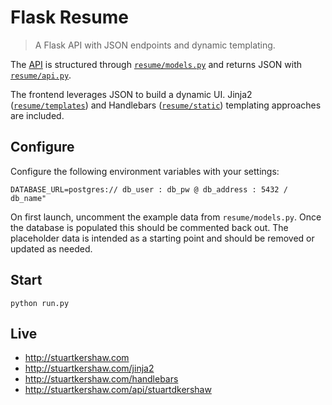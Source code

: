 Flask Resume
===
> A Flask API with JSON endpoints and dynamic templating.

The [API](http://stuartkershaw.com/api/stuartdkershaw) is structured through [`resume/models.py`](https://github.com/stuartkershaw/flask-resume/blob/master/resume/models.py) and returns JSON with [`resume/api.py`](https://github.com/stuartkershaw/flask-resume/blob/master/resume/api.py).

The frontend leverages JSON to build a dynamic UI. Jinja2 ([`resume/templates`](https://github.com/stuartkershaw/flask-resume/tree/master/resume/templates)) and Handlebars ([`resume/static`](https://github.com/stuartkershaw/flask-resume/blob/master/resume/static/index.html)) templating approaches are included.

## Configure

Configure the following environment variables with your settings:

```
DATABASE_URL=postgres:// db_user : db_pw @ db_address : 5432 / db_name"
```

On first launch, uncomment the example data from `resume/models.py`. Once the database is populated this should be commented back out. The placeholder data is intended as a starting point and should be removed or updated as needed. 

## Start

```
python run.py
```

## Live

* http://stuartkershaw.com
* http://stuartkershaw.com/jinja2
* http://stuartkershaw.com/handlebars
* http://stuartkershaw.com/api/stuartdkershaw

